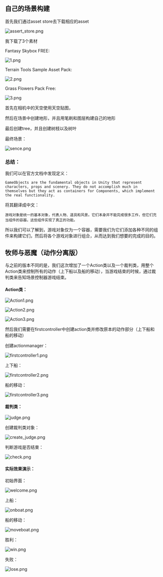 ## 自己的场景构建

首先我们通过asset store去下载相应的asset

![assert_store.png](https://i.loli.net/2020/10/11/2v8CLzl5AdIwDZX.png)

我下载了3个素材

Fantasy Skybox FREE:

![1.png](https://i.loli.net/2020/10/11/j8rVlpuLMhcR45W.png)

Terrain Tools Sample Asset Pack:

![2.png](https://i.loli.net/2020/10/11/eas2C7V8Y1Qu4xN.png)

Grass Flowers Pack Free:

![3.png](https://i.loli.net/2020/10/11/ogZS6UNOlRY4mL9.png)

首先在相机中的天空使用天空贴图，

然后在场景中创建地形，并且用笔刷和图层构建自己的地形

最后创建tree，并且创建树枝以及树叶

最终场景：

![sence.png](https://i.loli.net/2020/10/11/Q1Pd3iSt96qwV4k.png)

### 总结：

我们可以在官方文档中发现定义：

```
GameObjects are the fundamental objects in Unity that represent characters, props and scenery. They do not accomplish much in themselves but they act as containers for Components, which implement the real functionality.
```

将其翻译成中文：

```
游戏对象是统一的基本对象，代表人物、道具和风景。它们本身并不能完成很多工作，但它们充当组件的容器，这些组件实现了真正的功能。
```

所以我们可以了解到，游戏对象仅为一个容器，需要我们为它们添加各种不同的组件来构建它们，然后将各个游戏对象进行组合，从而达到我们想要的完成的目的。

## 牧师与恶魔（动作分离版）

与之前的版本不同的是，我们这次增加了一个Action类以及一个裁判类，用整个Action类来控制所有的动作（上下船以及船的移动），当游戏结束的时候，通过裁判类来告知场景控制器游戏结束。

#### Action类：

![Action1.png](https://i.loli.net/2020/10/11/9PMDcrdnIiamUNw.png)

![Action2.png](https://i.loli.net/2020/10/11/6Xd48JIvpBlrTze.png)

![Action3.png](https://i.loli.net/2020/10/11/FHfJmZjzO5dInWM.png)

然后我们需要在firstcontroller中创建action类并修改原本的动作部分（上下船和船的移动）

创建actionmanager：

![firstcontroller1.png](https://i.loli.net/2020/10/11/cEM2R1q4ZphXSF5.png)

上下船：

![firstcontroller2.png](https://i.loli.net/2020/10/11/d6WPhxznw1a98Uv.png)

船的移动：

![firstcontroller3.png](https://i.loli.net/2020/10/11/fJYsNk3uD5cZBQP.png)

#### 裁判类：

![judge.png](https://i.loli.net/2020/10/11/eIjavJ9HK1uBqQC.png)

创建裁判类对象：

![create_judge.png](https://i.loli.net/2020/10/11/CLeBp5RoESYK2Jw.png)

判断游戏是否结束：

![check.png](https://i.loli.net/2020/10/11/vdL91zUGDH3S4r2.png)

#### 实际效果演示：

初始界面：

![welcome.png](https://i.loli.net/2020/10/11/NLWzMxlDG9oJu5p.png)

上船：

![onboat.png](https://i.loli.net/2020/10/11/Yo8VdKSjmy129c4.png)

船的移动：

![moveboat.png](https://i.loli.net/2020/10/11/2uwV6mCsPbzo9XA.png)

胜利：

![win.png](https://i.loli.net/2020/10/11/uWzvREFyoJPYbQm.png)

失败：

![lose.png](https://i.loli.net/2020/10/11/uyYkf96nECgsAxK.png)